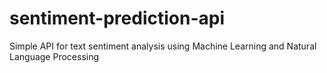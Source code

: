 # sentiment-prediction-api
Simple API for text sentiment analysis using Machine Learning and Natural Language Processing
